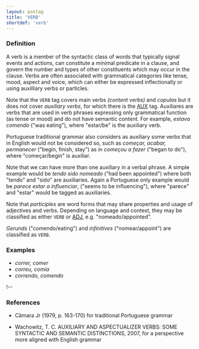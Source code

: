 ```yaml
---
layout: postag
title: 'VERB'
shortdef: 'verb'
---
```


### Definition

A verb is a member of the syntactic class of words that typically
signal events and actions, can constitute a minimal predicate in a
clause, and govern the number and types of other constituents which
may occur in the clause. Verbs are often associated with grammatical
categories like tense, mood, aspect and voice, which can either be
expressed inflectionally or using auxilliary verbs or particles.

Note that the `VERB` tag covers main verbs _(content verbs)_ and
_copulas_ but it does not cover _auxiliary verbs_, for which there is
the [AUX]() tag. Auxiliares are verbs that are used in verb phrases expressing 
only grammatical function (as tense or mood) and do not have semantic content. 
For example, _estava comendo_ ("was eating"), where "estar/be" is the auxiliary verb.

Portuguese traditional grammar also considers as auxiliary some verbs that in English would not be considered so, such as
_começar, acabar, permanecer_ ("begin, finish, stay") as in  _começou a fazer_ ("began to do"), 
where  "começar/begin" is  auxiliar.

Note that we can have more than one auxiliary in a verbal phrase. A simple example would be
_tendo sido nomeado_ ("had been appointed") where both "tendo" and "sido" are auxiliaries. 
Again a Portuguese only example would be _parece estar a influenciar_, ("seems to be influencing"),
where "parece" and "estar" would be tagged as auxiliaries.


Note that _participles_ are word forms that may share properties and
usage of adjectives and verbs. Depending on language and context, they
may be classified as either `VERB` or [ADJ](), e.g. "nomeado/appointed".

_Gerunds_ ("comendo/eating") and _infinitives_ ("nomear/appoint") are classified as `VERB`.

<!-- Note that there are verb forms such as _transgressives_ or _adverbial
participles_ that share properties and usage of adverbs and
verbs. Depending on language and context, they may be classified as
either `VERB` or [ADV](). -->

### Examples

- _correr, comer_
- _correu, comia_
- _correndo, comendo_

!--
### References

- Câmara Jr (1979, p. 163-170) for traditional Portuguese grammar

- Wachowitz, T. C. AUXILIARY AND ASPECTUALIZER VERBS: SOME SYNTACTIC
  AND SEMANTIC DISTINCTIONS, 2007, for a perspective more aligned with
  English grammar

